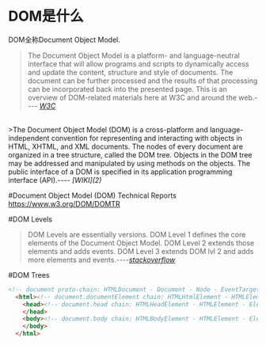 # DOM是什么

DOM全称Document Object Model.  

>The Document Object Model is a platform- and language-neutral interface that will allow programs and scripts to dynamically access and update the content, structure and style of documents. The document can be further processed and the results of that processing can be incorporated back into the presented page. This is an overview of DOM-related materials here at W3C and around the web.---- <cite>[W3C][1]</cite>  

<br />
>The Document Object Model (DOM) is a cross-platform and language-independent convention for representing and interacting with objects in HTML, XHTML, and XML documents. The nodes of every document are organized in a tree structure, called the DOM tree. Objects in the DOM tree may be addressed and manipulated by using methods on the objects. The public interface of a DOM is specified in its application programming interface (API).---- <cite>[WIKI](2)</cite>


#Document Object Model (DOM) Technical Reports
https://www.w3.org/DOM/DOMTR  


#DOM Levels

>DOM Levels are essentially versions.
DOM Level 1 defines the core elements of the Document Object Model. DOM Level 2 extends those elements and adds events. DOM Level 3 extends DOM lvl 2 and adds more elements and events.----<cite>[stackoverflow][3]</cite>




#DOM Trees
```html
<!-- document proto-chain: HTMLDocument - Document - Node - EventTarget-->
  <html><!-- document.documentElement chain: HTMLHtmlElement - HTMLElement - Element - Node - EventTarget -->
    <head><!-- document.head chain: HTMLHeadElement - HTMLElement - Element - Node - EventTarget -->
    </head>
    <body><!-- document.body chain: HTMLBodyElement - HTMLElement - Element - Node - EventTarget -->
    </body>
  </html>
```

[1]: https://www.w3.org/DOM/ "W3C"
[2]: https://en.wikipedia.org/wiki/Document_Object_Model "WIKI"
[3]: http://stackoverflow.com/questions/6629093/what-are-dom-levels